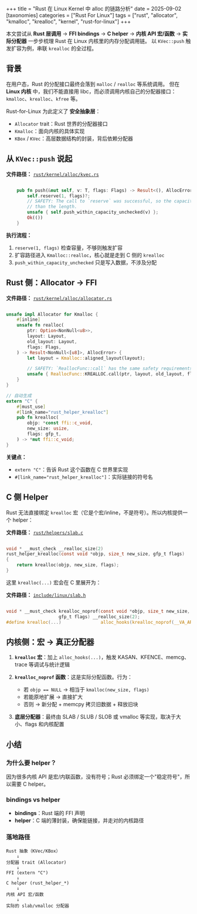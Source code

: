 +++
title = "Rust 在 Linux Kernel 中 alloc 的链路分析"
date = 2025-09-02
[taxonomies]
categories = ["Rust For Linux"]
tags = ["rust", "allocator", "kmalloc", "krealloc", "kernel", "rust-for-linux"]
+++

本文尝试从 **Rust 层调用** → **FFI bindings** → **C helper** → **内核 API 宏/函数** → **实际分配器**
一步步梳理 Rust 在 Linux 内核里的内存分配调用链。
以 `KVec::push` 触发扩容为例，串联 `krealloc` 的全过程。

<!--more-->

## 背景

在用户态，Rust 的分配接口最终会落到 `malloc` / `realloc` 等系统调用。
但在 **Linux 内核** 中，我们不能直接用 libc，而必须调用内核自己的分配器接口：`kmalloc`、`krealloc`、`kfree` 等。

Rust-for-Linux 为此定义了 **安全抽象层**：

- `Allocator` trait：Rust 世界的分配器接口
- `Kmalloc`：面向内核的具体实现
- `KBox` / `KVec`：高层数据结构的封装，背后依赖分配器

## 从 `KVec::push` 说起

**文件路径：** [`rust/kernel/alloc/kvec.rs`](https://github.com/Rust-for-Linux/linux/blob/1b237f190eb3d36f52dffe07a40b5eb210280e00/rust/kernel/alloc/kvec.rs#L312-L318)

```rust

    pub fn push(&mut self, v: T, flags: Flags) -> Result<(), AllocError> {
        self.reserve(1, flags)?;
        // SAFETY: The call to `reserve` was successful, so the capacity is at least one greater
        // than the length.
        unsafe { self.push_within_capacity_unchecked(v) };
        Ok(())
    }
```

**执行流程：**

1. `reserve(1, flags)` 检查容量，不够则触发扩容
2. 扩容路径进入 `Kmalloc::realloc`，核心就是走到 C 侧的 `krealloc`
3. `push_within_capacity_unchecked` 只是写入数据，不涉及分配

## Rust 侧：Allocator → FFI

**文件路径：** [`rust/kernel/alloc/allocator.rs`](https://github.com/Rust-for-Linux/linux/blob/1b237f190eb3d36f52dffe07a40b5eb210280e00/rust/kernel/alloc/allocator.rs#L130-L143)

```rust

unsafe impl Allocator for Kmalloc {
    #[inline]
    unsafe fn realloc(
        ptr: Option<NonNull<u8>>,
        layout: Layout,
        old_layout: Layout,
        flags: Flags,
    ) -> Result<NonNull<[u8]>, AllocError> {
        let layout = Kmalloc::aligned_layout(layout);

        // SAFETY: `ReallocFunc::call` has the same safety requirements as `Allocator::realloc`.
        unsafe { ReallocFunc::KREALLOC.call(ptr, layout, old_layout, flags) }
    }
}

// 自动生成
extern "C" {
    #[must_use]
    #[link_name="rust_helper_krealloc"]
    pub fn krealloc(
        objp: *const ffi::c_void,
        new_size: usize,
        flags: gfp_t,
    ) -> *mut ffi::c_void;
}
```

**关键点：**

- `extern "C"`：告诉 Rust 这个函数在 C 世界里实现
- `#[link_name="rust_helper_krealloc"]`：实际链接的符号名

## C 侧 Helper

Rust 无法直接绑定 `krealloc` 宏（它是个宏/inline，不是符号）。所以内核提供一个 helper：

**文件路径：** [`rust/helpers/slab.c`](https://github.com/Rust-for-Linux/linux/blob/1b237f190eb3d36f52dffe07a40b5eb210280e00/rust/helpers/slab.c#L5-L9)

```c

void * __must_check __realloc_size(2)
rust_helper_krealloc(const void *objp, size_t new_size, gfp_t flags)
{
	return krealloc(objp, new_size, flags);
}
```

这里 `krealloc(...)` 宏会在 C 里展开为：

**文件路径：** [`include/linux/slab.h`](https://github.com/Rust-for-Linux/linux/blob/1b237f190eb3d36f52dffe07a40b5eb210280e00/include/linux/slab.h#L468C1-L470C67)

```c

void * __must_check krealloc_noprof(const void *objp, size_t new_size,
				    gfp_t flags) __realloc_size(2);
#define krealloc(...)				alloc_hooks(krealloc_noprof(__VA_ARGS__))
```

## 内核侧：宏 → 真正分配器

1. **`krealloc` 宏**：加上 `alloc_hooks(...)`，触发 KASAN、KFENCE、memcg、trace 等调试与统计逻辑

2. **`krealloc_noprof` 函数**：这是实际分配函数。行为：
   - 若 `objp == NULL` → 相当于 `kmalloc(new_size, flags)`
   - 若能原地扩展 → 直接扩大
   - 否则 → 新分配 + memcpy 拷贝旧数据 + 释放旧块

3. **底层分配器**：最终由 SLAB / SLUB / SLOB 或 vmalloc 等实现，取决于大小、flags 和内核配置

## 小结

### 为什么要 helper？

因为很多内核 API 是宏/内联函数，没有符号；Rust 必须绑定一个"稳定符号"，所以需要 C helper。

### bindings vs helper

- **bindings**：Rust 端的 FFI 声明
- **helper**：C 端的薄封装，确保能链接，并走对的内核路径

### 落地路径

```
Rust 抽象（KVec/KBox）
    ↓
分配器 trait (Allocator)
    ↓
FFI (extern "C")
    ↓
C helper (rust_helper_*)
    ↓
内核 API 宏/函数
    ↓
实际的 slab/vmalloc 分配器
```
